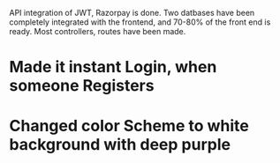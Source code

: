 API integration of JWT, Razorpay is done.
Two datbases have been completely integrated with the frontend, and 70-80% of the front end is ready.
Most controllers, routes have been made.

# Made it instant Login, when someone Registers
# Changed color Scheme to white background with deep purple
